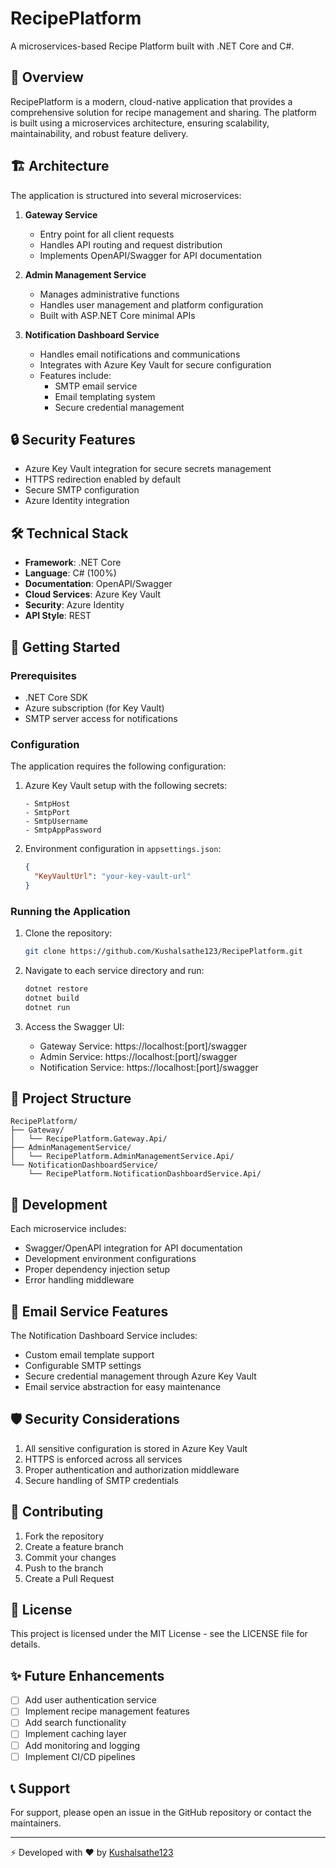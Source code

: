 # RecipePlatform

A microservices-based Recipe Platform built with .NET Core and C#.

## 🌟 Overview

RecipePlatform is a modern, cloud-native application that provides a comprehensive solution for recipe management and sharing. The platform is built using a microservices architecture, ensuring scalability, maintainability, and robust feature delivery.

## 🏗️ Architecture

The application is structured into several microservices:

1. **Gateway Service**
   - Entry point for all client requests
   - Handles API routing and request distribution
   - Implements OpenAPI/Swagger for API documentation

2. **Admin Management Service**
   - Manages administrative functions
   - Handles user management and platform configuration
   - Built with ASP.NET Core minimal APIs

3. **Notification Dashboard Service**
   - Handles email notifications and communications
   - Integrates with Azure Key Vault for secure configuration
   - Features include:
     - SMTP email service
     - Email templating system
     - Secure credential management

## 🔒 Security Features

- Azure Key Vault integration for secure secrets management
- HTTPS redirection enabled by default
- Secure SMTP configuration
- Azure Identity integration

## 🛠️ Technical Stack

- **Framework**: .NET Core
- **Language**: C# (100%)
- **Documentation**: OpenAPI/Swagger
- **Cloud Services**: Azure Key Vault
- **Security**: Azure Identity
- **API Style**: REST

## 🚀 Getting Started

### Prerequisites

- .NET Core SDK
- Azure subscription (for Key Vault)
- SMTP server access for notifications

### Configuration

The application requires the following configuration:

1. Azure Key Vault setup with the following secrets:
   ```
   - SmtpHost
   - SmtpPort
   - SmtpUsername
   - SmtpAppPassword
   ```

2. Environment configuration in `appsettings.json`:
   ```json
   {
     "KeyVaultUrl": "your-key-vault-url"
   }
   ```

### Running the Application

1. Clone the repository:
   ```bash
   git clone https://github.com/Kushalsathe123/RecipePlatform.git
   ```

2. Navigate to each service directory and run:
   ```bash
   dotnet restore
   dotnet build
   dotnet run
   ```

3. Access the Swagger UI:
   - Gateway Service: https://localhost:[port]/swagger
   - Admin Service: https://localhost:[port]/swagger
   - Notification Service: https://localhost:[port]/swagger

## 📐 Project Structure

```
RecipePlatform/
├── Gateway/
│   └── RecipePlatform.Gateway.Api/
├── AdminManagementService/
│   └── RecipePlatform.AdminManagementService.Api/
└── NotificationDashboardService/
    └── RecipePlatform.NotificationDashboardService.Api/
```

## 🔧 Development

Each microservice includes:
- Swagger/OpenAPI integration for API documentation
- Development environment configurations
- Proper dependency injection setup
- Error handling middleware

## 📧 Email Service Features

The Notification Dashboard Service includes:
- Custom email template support
- Configurable SMTP settings
- Secure credential management through Azure Key Vault
- Email service abstraction for easy maintenance

## 🛡️ Security Considerations

1. All sensitive configuration is stored in Azure Key Vault
2. HTTPS is enforced across all services
3. Proper authentication and authorization middleware
4. Secure handling of SMTP credentials

## 🤝 Contributing

1. Fork the repository
2. Create a feature branch
3. Commit your changes
4. Push to the branch
5. Create a Pull Request

## 📝 License

This project is licensed under the MIT License - see the LICENSE file for details.

## ✨ Future Enhancements

- [ ] Add user authentication service
- [ ] Implement recipe management features
- [ ] Add search functionality
- [ ] Implement caching layer
- [ ] Add monitoring and logging
- [ ] Implement CI/CD pipelines

## 📞 Support

For support, please open an issue in the GitHub repository or contact the maintainers.

---
⚡️ Developed with ❤️ by [Kushalsathe123](https://github.com/Kushalsathe123)
